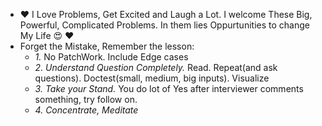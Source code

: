 - :heart: I Love Problems, Get Excited and Laugh a Lot. I welcome These Big, Powerful, Complicated Problems. In them lies Oppurtunities to change My Life :heart_eyes: :heart:
- Forget the Mistake, Remember the lesson:
  - _1._ No PatchWork. Include Edge cases
  - _2. Understand Question Completely._ Read. Repeat(and ask questions). Doctest(small, medium, big inputs). Visualize
  - _3. Take your Stand._ You do lot of Yes after interviewer comments something, try follow on.
  - _4. Concentrate, Meditate_

